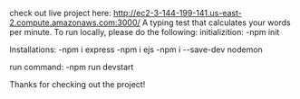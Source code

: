 check out live project here: http://ec2-3-144-199-141.us-east-2.compute.amazonaws.com:3000/
A typing test that calculates your words per minute. To run locally, please do the following:
initializition:
-npm init

Installations:
-npm i express
-npm i ejs
-npm i --save-dev nodemon

run command:
-npm run devstart

Thanks for checking out the project!
